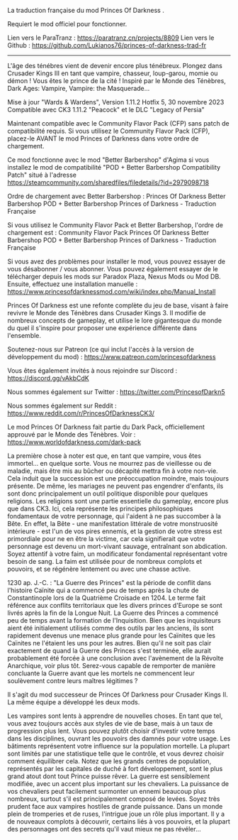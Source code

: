 La traduction française du mod Princes Of Darkness .

Requiert le mod officiel pour fonctionner.

Lien vers le ParaTranz : https://paratranz.cn/projects/8809
Lien vers le Github : https://github.com/Lukianos76/princes-of-darkness-trad-fr

--------------------------------------------------------------------------------------

L'âge des ténébres vient de devenir encore plus ténébreux. Plongez dans Crusader Kings III en tant que vampire, chasseur, loup-garou, momie ou démon ! Vous êtes le prince de la cité ! Inspiré par le Monde des Ténèbres, Dark Ages: Vampire, Vampire: the Masquerade...

Mise à jour "Wards & Wardens", Version 1.11.2 Hotfix 5, 30 novembre 2023
Compatible avec CK3 1.11.2 "Peacock" et le DLC "Legacy of Persia"

Maintenant compatible avec le Community Flavor Pack (CFP) sans patch de compatibilité requis. Si vous utilisez le Community Flavor Pack (CFP), placez-le AVANT le mod Princes of Darkness dans votre ordre de chargement.

Ce mod fonctionne avec le mod "Better Barbershop" d'Agima si vous installez le mod de compatibilité "POD + Better Barbershop Compatibility Patch" situé à l'adresse https://steamcommunity.com/sharedfiles/filedetails/?id=2979098718

Ordre de chargement avec Better Barbershop :
Princes Of Darkness
Better Barbershop
POD + Better Barbershop
Princes of Darkness - Traduction Française

Si vous utilisez le Community Flavor Pack et Better Barbershop, l'ordre de chargement est :
Community Flavor Pack
Princes Of Darkness
Better Barbershop
POD + Better Barbershop
Princes of Darkness - Traduction Française

Si vous avez des problèmes pour installer le mod, vous pouvez essayer de vous désabonner / vous abonner. Vous pouvez également essayer de le télécharger depuis les mods sur Paradox Plaza, Nexus Mods ou Mod DB. Ensuite, effectuez une installation manuelle :
https://www.princesofdarknessmod.com/wiki/index.php/Manual_Install

Princes Of Darkness est une refonte complète du jeu de base, visant à faire revivre le Monde des Ténèbres dans Crusader Kings 3. Il modifie de nombreux concepts de gameplay, et utilise le lore gigantesque du monde du quel il s'inspire pour proposer une expérience différente dans l'ensemble.

Soutenez-nous sur Patreon (ce qui inclut l'accès à la version de développement du mod) : https://www.patreon.com/princesofdarkness

Vous êtes également invités à nous rejoindre sur Discord : https://discord.gg/vAkbCdK

Nous sommes également sur Twitter : https://twitter.com/PrincesofDarkn5

Nous sommes également sur Reddit : https://www.reddit.com/r/PrincesOfDarknessCK3/

Le mod Princes Of Darkness fait partie du Dark Pack, officiellement approuvé par le Monde des Ténèbres. Voir : https://www.worldofdarkness.com/dark-pack

La première chose à noter est que, en tant que vampire, vous êtes immortel... en quelque sorte. Vous ne mourrez pas de vieillesse ou de maladie, mais être mis au bûcher ou décapité mettra fin à votre non-vie. Cela induit que la succession est une préoccupation moindre, mais toujours présente. De même, les mariages ne peuvent pas engendrer d'enfants, ils sont donc principalement un outil politique disponible pour quelques religions. Les religions sont une partie essentielle du gameplay, encore plus que dans CK3. Ici, cela représente les principes philosophiques fondamentaux de votre personnage, qui l'aident à ne pas succomber à la Bête. En effet, la Bête - une manifestation littérale de votre monstruosité intérieure - est l'un de vos pires ennemis, et la gestion de votre stress est primordiale pour ne en être la victime, car cela signifierait que votre personnage est devenu un mort-vivant sauvage, entraînant son abdication. Soyez attentif à votre faim, un modificateur fondamental représentant votre besoin de sang. La faim est utilisée pour de nombreux complots et pouvoirs, et se régénère lentement ou avec une chasse active.

1230 ap. J.-C. : "La Guerre des Princes" est la période de conflit dans l'histoire Caïnite qui a commencé peu de temps après la chute de Constantinople lors de la Quatrième Croisade en 1204. Le terme fait référence aux conflits territoriaux que les divers princes d'Europe se sont livrés après la fin de la Longue Nuit. La Guerre des Princes a commencé peu de temps avant la formation de l'Inquisition. Bien que les inquisiteurs aient été initialement utilisés comme des outils par les anciens, ils sont rapidement devenus une menace plus grande pour les Caïnites que les Caïnites ne l'étaient les uns pour les autres. Bien qu'il ne soit pas clair exactement de quand la Guerre des Princes s'est terminée, elle aurait probablement été forcée à une conclusion avec l'avènement de la Révolte Anarchique, voir plus tôt. Serez-vous capable de remporter de manière concluante la Guerre avant que les mortels ne commencent leur soulèvement contre leurs maîtres légitimes ?

Il s'agit du mod successeur de Princes Of Darkness pour Crusader Kings II. La même équipe a développé les deux mods.

Les vampires sont lents à apprendre de nouvelles choses. En tant que tel, vous avez toujours accès aux styles de vie de base, mais à un taux de progression plus lent. Vous pouvez plutôt choisir d'investir votre temps dans les disciplines, ouvrant les pouvoirs des damnés pour votre usage. Les bâtiments représentent votre influence sur la population mortelle. La plupart sont limités par une statistique telle que le contrôle, et vous devrez choisir comment équilibrer cela. Notez que les grands centres de population, représentés par les capitales de duché à fort développement, sont le plus grand atout dont tout Prince puisse rêver. La guerre est sensiblement modifiée, avec un accent plus important sur les chevaliers. La puissance de vos chevaliers peut facilement surmonter un ennemi beaucoup plus nombreux, surtout s'il est principalement composé de levées. Soyez très prudent face aux vampires hostiles de grande puissance. Dans un monde plein de tromperies et de ruses, l'intrigue joue un rôle plus important. Il y a de nouveaux complots à découvrir, certains liés à vos pouvoirs, et la plupart des personnages ont des secrets qu'il vaut mieux ne pas révéler...
